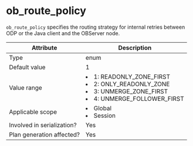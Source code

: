 # ob_route_policy

`ob_route_policy` specifies the routing strategy for internal retries between ODP or the Java client and the OBServer node.

| **Attribute** | **Description** |
|----------|----------------------------------------------------------------------------------------------------------------------------------------------------------------------------------------------------------------------------------------------------------------|
| Type | enum |
| Default value | 1 |
| Value range | <li> 1: READONLY_ZONE_FIRST   <li> 2: ONLY_READONLY_ZONE   <li> 3: UNMERGE_ZONE_FIRST   <li> 4: UNMERGE_FOLLOWER_FIRST |
| Applicable scope | <li> Global   <li> Session |
| Involved in serialization? | Yes |
| Plan generation affected? | Yes |
